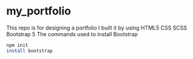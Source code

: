 # my_portfolio
This repo is for designing a portfolio
I built it by using HTML5 CSS SCSS Bootstrap 5
The commands used to install Bootstrap
```bash
npm init
install bootstrap
```
